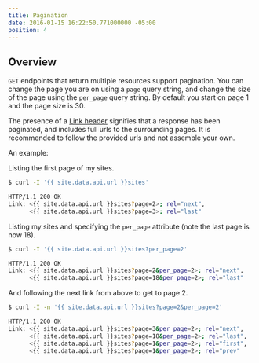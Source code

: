 ```yaml
---
title: Pagination
date: 2016-01-15 16:22:50.771000000 -05:00
position: 4
---
```


## Overview

`GET` endpoints that return multiple resources support pagination. You can change the page you are on using a `page` query string, and change the size of the page using the `per_page` query string. By default you start on page 1 and the page size is 30.

The presence of a [Link header](http://tools.ietf.org/html/rfc5988) signifies that a response has been paginated, and includes full urls to the surrounding pages. It is recommended to follow the provided urls and not assemble your own.

An example:

Listing the first page of my sites.

~~~ bash
$ curl -I '{{ site.data.api.url }}sites'

HTTP/1.1 200 OK
Link: <{{ site.data.api.url }}sites?page=2>; rel="next",
      <{{ site.data.api.url }}sites?page=3>; rel="last"
~~~

Listing my sites and specifying the `per_page` attribute (note the last page is now 18).

~~~ bash
$ curl -I '{{ site.data.api.url }}sites?per_page=2'

HTTP/1.1 200 OK
Link: <{{ site.data.api.url }}sites?page=2&per_page=2>; rel="next",
      <{{ site.data.api.url }}sites?page=18&per_page=2>; rel="last"
~~~

And following the next link from above to get to page 2.

~~~ bash
$ curl -I -n '{{ site.data.api.url }}sites?page=2&per_page=2'

HTTP/1.1 200 OK
Link: <{{ site.data.api.url }}sites?page=3&per_page=2>; rel="next",
      <{{ site.data.api.url }}sites?page=18&per_page=2>; rel="last",
      <{{ site.data.api.url }}sites?page=1&per_page=2>; rel="first",
      <{{ site.data.api.url }}sites?page=1&per_page=2>; rel="prev"
~~~
